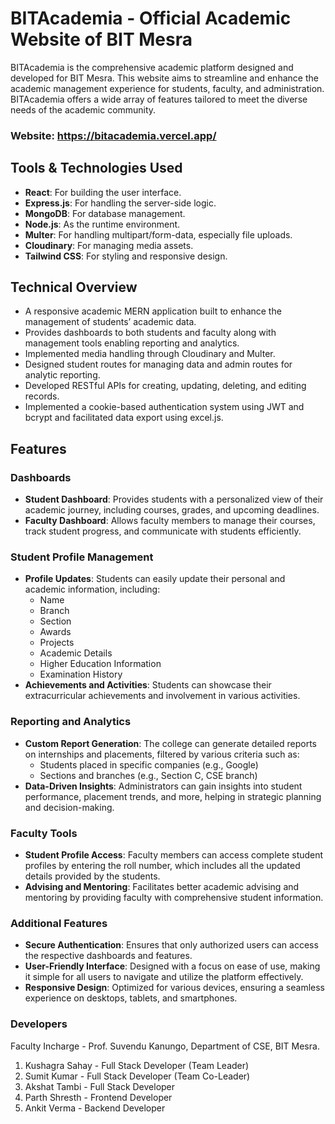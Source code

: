 
# BITAcademia - Official Academic Website of BIT Mesra

BITAcademia is the comprehensive academic platform designed and developed for BIT Mesra. This website aims to streamline and enhance the academic management experience for students, faculty, and administration. BITAcademia offers a wide array of features tailored to meet the diverse needs of the academic community.

### Website: https://bitacademia.vercel.app/

## Tools & Technologies Used
- **React**: For building the user interface.
- **Express.js**: For handling the server-side logic.
- **MongoDB**: For database management.
- **Node.js**: As the runtime environment.
- **Multer**: For handling multipart/form-data, especially file uploads.
- **Cloudinary**: For managing media assets.
- **Tailwind CSS**: For styling and responsive design.

## Technical Overview
- A responsive academic MERN application built to enhance the management of students’ academic data.
- Provides dashboards to both students and faculty along with management tools enabling reporting and analytics.
- Implemented media handling through Cloudinary and Multer.
- Designed student routes for managing data and admin routes for analytic reporting.
- Developed RESTful APIs for creating, updating, deleting, and editing records.
- Implemented a cookie-based authentication system using JWT and bcrypt and facilitated data export using excel.js.


## Features

### Dashboards
- **Student Dashboard**: Provides students with a personalized view of their academic journey, including courses, grades, and upcoming deadlines.
- **Faculty Dashboard**: Allows faculty members to manage their courses, track student progress, and communicate with students efficiently.

### Student Profile Management
- **Profile Updates**: Students can easily update their personal and academic information, including:
  - Name
  - Branch
  - Section
  - Awards
  - Projects
  - Academic Details
  - Higher Education Information
  - Examination History
- **Achievements and Activities**: Students can showcase their extracurricular achievements and involvement in various activities.

### Reporting and Analytics
- **Custom Report Generation**: The college can generate detailed reports on internships and placements, filtered by various criteria such as:
  - Students placed in specific companies (e.g., Google)
  - Sections and branches (e.g., Section C, CSE branch)
- **Data-Driven Insights**: Administrators can gain insights into student performance, placement trends, and more, helping in strategic planning and decision-making.

### Faculty Tools
- **Student Profile Access**: Faculty members can access complete student profiles by entering the roll number, which includes all the updated details provided by the students.
- **Advising and Mentoring**: Facilitates better academic advising and mentoring by providing faculty with comprehensive student information.

### Additional Features
- **Secure Authentication**: Ensures that only authorized users can access the respective dashboards and features.
- **User-Friendly Interface**: Designed with a focus on ease of use, making it simple for all users to navigate and utilize the platform effectively.
- **Responsive Design**: Optimized for various devices, ensuring a seamless experience on desktops, tablets, and smartphones.

### Developers
Faculty Incharge - Prof. Suvendu Kanungo, Department of CSE, BIT Mesra.
1. Kushagra Sahay - Full Stack Developer (Team Leader)
2. Sumit Kumar - Full Stack Developer (Team Co-Leader)
3. Akshat Tambi - Full Stack Developer
4. Parth Shresth - Frontend Developer
5. Ankit Verma - Backend Developer

